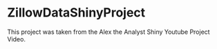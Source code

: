 # ZillowDataShinyProject
This project was taken from the Alex the Analyst Shiny Youtube Project Video.
